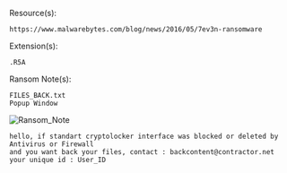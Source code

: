 Resource(s):
```
https://www.malwarebytes.com/blog/news/2016/05/7ev3n-ransomware
```
Extension(s): 
```
.R5A
```
Ransom Note(s): 
```
FILES_BACK.txt
Popup Window
```
![Ransom_Note](https://github.com/user-attachments/assets/39ebf177-cb5d-4b78-a5cb-74b2febe36ec)
```
hello, if standart cryptolocker interface was blocked or deleted by Antivirus or Firewall
and you want back your files, contact : backcontent@contractor.net
your unique id : User_ID
```
